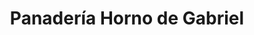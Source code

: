 ---
title: "Panadería Horno de Gabriel"
url: /alfacar/panaderia-horno-de-gabriel/
shop: panadería
---